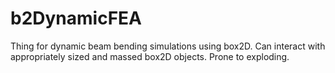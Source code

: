# b2DynamicFEA
Thing for dynamic beam bending simulations using box2D. Can interact with appropriately sized and massed box2D objects. Prone to exploding.
